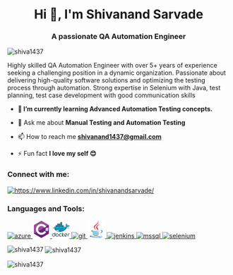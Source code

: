 
<h1 align="center">Hi 👋, I'm Shivanand Sarvade</h1>
<h3 align="center">A passionate QA Automation Engineer</h3>

<p align="left"> <img src="https://komarev.com/ghpvc/?username=shiva1437&label=Profile%20views&color=0e75b6&style=flat" alt="shiva1437" /> </p>

Highly skilled QA Automation Engineer with over 5+ years of experience seeking a challenging position in a dynamic organization. Passionate about delivering high-quality software solutions and optimizing the testing process through automation. Strong expertise in Selenium with Java, test planning, test case development with good communication skills

- **🌱 I’m currently learning Advanced Automation Testing concepts.**

- 💬 Ask me about **Manual Testing and Automation Testing**

- 📫 How to reach me **shivanand1437@gmail.com**

- ⚡ Fun fact **I love my self 😊**

<h3 align="left">Connect with me:</h3>
<p align="left">
<a href="https://linkedin.com/in/shivanandsarvade/" target="blank"><img align="center" src="https://raw.githubusercontent.com/rahuldkjain/github-profile-readme-generator/master/src/images/icons/Social/linked-in-alt.svg" alt="https://www.linkedin.com/in/shivanandsarvade/" height="30" width="40" /></a>
</p>

<h3 align="left">Languages and Tools:</h3>
<p align="left"> <a href="https://azure.microsoft.com/en-in/" target="_blank" rel="noreferrer"> <img src="https://www.vectorlogo.zone/logos/microsoft_azure/microsoft_azure-icon.svg" alt="azure" width="40" height="40"/> </a> <a href="https://www.w3schools.com/cs/" target="_blank" rel="noreferrer"> <img src="https://raw.githubusercontent.com/devicons/devicon/master/icons/csharp/csharp-original.svg" alt="csharp" width="40" height="40"/> </a> <a href="https://www.docker.com/" target="_blank" rel="noreferrer"> <img src="https://raw.githubusercontent.com/devicons/devicon/master/icons/docker/docker-original-wordmark.svg" alt="docker" width="40" height="40"/> </a> <a href="https://git-scm.com/" target="_blank" rel="noreferrer"> <img src="https://www.vectorlogo.zone/logos/git-scm/git-scm-icon.svg" alt="git" width="40" height="40"/> </a> <a href="https://www.java.com" target="_blank" rel="noreferrer"> <img src="https://raw.githubusercontent.com/devicons/devicon/master/icons/java/java-original.svg" alt="java" width="40" height="40"/> </a> <a href="https://www.jenkins.io" target="_blank" rel="noreferrer"> <img src="https://www.vectorlogo.zone/logos/jenkins/jenkins-icon.svg" alt="jenkins" width="40" height="40"/> </a> <a href="https://www.microsoft.com/en-us/sql-server" target="_blank" rel="noreferrer"> <img src="https://www.svgrepo.com/show/303229/microsoft-sql-server-logo.svg" alt="mssql" width="40" height="40"/> </a> <a href="https://www.selenium.dev" target="_blank" rel="noreferrer"> <img src="https://raw.githubusercontent.com/detain/svg-logos/780f25886640cef088af994181646db2f6b1a3f8/svg/selenium-logo.svg" alt="selenium" width="40" height="40"/> </a> </p>

<p><img align="left" src="https://github-readme-stats.vercel.app/api/top-langs?username=shiva1437&show_icons=true&locale=en&layout=compact" alt="shiva1437" /></p>

<p>&nbsp;<img align="center" src="https://github-readme-stats.vercel.app/api?username=shiva1437&show_icons=true&locale=en" alt="shiva1437" /></p>

<p><img align="center" src="https://github-readme-streak-stats.herokuapp.com/?user=shiva1437&" alt="shiva1437" /></p>
